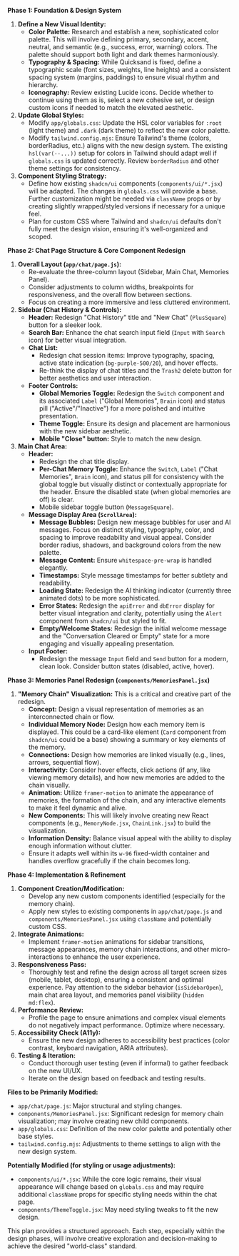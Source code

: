 
**Phase 1: Foundation & Design System**

1.  **Define a New Visual Identity:**
    *   **Color Palette:** Research and establish a new, sophisticated color palette. This will involve defining primary, secondary, accent, neutral, and semantic (e.g., success, error, warning) colors. The palette should support both light and dark themes harmoniously.
    *   **Typography & Spacing:** While Quicksand is fixed, define a typographic scale (font sizes, weights, line heights) and a consistent spacing system (margins, paddings) to ensure visual rhythm and hierarchy.
    *   **Iconography:** Review existing Lucide icons. Decide whether to continue using them as is, select a new cohesive set, or design custom icons if needed to match the elevated aesthetic.
2.  **Update Global Styles:**
    *   Modify `app/globals.css`: Update the HSL color variables for `:root` (light theme) and `.dark` (dark theme) to reflect the new color palette.
    *   Modify `tailwind.config.mjs`: Ensure Tailwind's theme (colors, borderRadius, etc.) aligns with the new design system. The existing `hsl(var(--...))` setup for colors in Tailwind should adapt well if `globals.css` is updated correctly. Review `borderRadius` and other theme settings for consistency.
3.  **Component Styling Strategy:**
    *   Define how existing `shadcn/ui` components (`components/ui/*.jsx`) will be adapted. The changes in `globals.css` will provide a base. Further customization might be needed via `className` props or by creating slightly wrapped/styled versions if necessary for a unique feel.
    *   Plan for custom CSS where Tailwind and `shadcn/ui` defaults don't fully meet the design vision, ensuring it's well-organized and scoped.

**Phase 2: Chat Page Structure & Core Component Redesign**

1.  **Overall Layout (`app/chat/page.js`):**
    *   Re-evaluate the three-column layout (Sidebar, Main Chat, Memories Panel).
    *   Consider adjustments to column widths, breakpoints for responsiveness, and the overall flow between sections.
    *   Focus on creating a more immersive and less cluttered environment.
2.  **Sidebar (Chat History & Controls):**
    *   **Header:** Redesign "Chat History" title and "New Chat" (`PlusSquare`) button for a sleeker look.
    *   **Search Bar:** Enhance the chat search input field (`Input` with `Search` icon) for better visual integration.
    *   **Chat List:**
        *   Redesign chat session items: Improve typography, spacing, active state indication (`bg-purple-500/20`), and hover effects.
        *   Re-think the display of chat titles and the `Trash2` delete button for better aesthetics and user interaction.
    *   **Footer Controls:**
        *   **Global Memories Toggle:** Redesign the `Switch` component and its associated `Label` ("Global Memories", `Brain` icon) and status pill ("Active"/"Inactive") for a more polished and intuitive presentation.
        *   **Theme Toggle:** Ensure its design and placement are harmonious with the new sidebar aesthetic.
        *   **Mobile "Close" button:** Style to match the new design.
3.  **Main Chat Area:**
    *   **Header:**
        *   Redesign the chat title display.
        *   **Per-Chat Memory Toggle:** Enhance the `Switch`, `Label` ("Chat Memories", `Brain` icon), and status pill for consistency with the global toggle but visually distinct or contextually appropriate for the header. Ensure the disabled state (when global memories are off) is clear.
        *   Mobile sidebar toggle button (`MessageSquare`).
    *   **Message Display Area (`ScrollArea`):**
        *   **Message Bubbles:** Design new message bubbles for user and AI messages. Focus on distinct styling, typography, color, and spacing to improve readability and visual appeal. Consider border radius, shadows, and background colors from the new palette.
        *   **Message Content:** Ensure `whitespace-pre-wrap` is handled elegantly.
        *   **Timestamps:** Style message timestamps for better subtlety and readability.
        *   **Loading State:** Redesign the AI thinking indicator (currently three animated dots) to be more sophisticated.
        *   **Error States:** Redesign the `apiError` and `dbError` display for better visual integration and clarity, potentially using the `Alert` component from `shadcn/ui` but styled to fit.
        *   **Empty/Welcome States:** Redesign the initial welcome message and the "Conversation Cleared or Empty" state for a more engaging and visually appealing presentation.
    *   **Input Footer:**
        *   Redesign the message `Input` field and `Send` button for a modern, clean look. Consider button states (disabled, active, hover).

**Phase 3: Memories Panel Redesign (`components/MemoriesPanel.jsx`)**

1.  **"Memory Chain" Visualization:** This is a critical and creative part of the redesign.
    *   **Concept:** Design a visual representation of memories as an interconnected chain or flow.
    *   **Individual Memory Node:** Design how each memory item is displayed. This could be a card-like element (`Card` component from `shadcn/ui` could be a base) showing a summary or key elements of the memory.
    *   **Connections:** Design how memories are linked visually (e.g., lines, arrows, sequential flow).
    *   **Interactivity:** Consider hover effects, click actions (if any, like viewing memory details), and how new memories are added to the chain visually.
    *   **Animation:** Utilize `framer-motion` to animate the appearance of memories, the formation of the chain, and any interactive elements to make it feel dynamic and alive.
    *   **New Components:** This will likely involve creating new React components (e.g., `MemoryNode.jsx`, `ChainLink.jsx`) to build the visualization.
    *   **Information Density:** Balance visual appeal with the ability to display enough information without clutter.
    *   Ensure it adapts well within its `w-96` fixed-width container and handles overflow gracefully if the chain becomes long.

**Phase 4: Implementation & Refinement**

1.  **Component Creation/Modification:**
    *   Develop any new custom components identified (especially for the memory chain).
    *   Apply new styles to existing components in `app/chat/page.js` and `components/MemoriesPanel.jsx` using `className` and potentially custom CSS.
2.  **Integrate Animations:**
    *   Implement `framer-motion` animations for sidebar transitions, message appearances, memory chain interactions, and other micro-interactions to enhance the user experience.
3.  **Responsiveness Pass:**
    *   Thoroughly test and refine the design across all target screen sizes (mobile, tablet, desktop), ensuring a consistent and optimal experience. Pay attention to the sidebar behavior (`isSidebarOpen`), main chat area layout, and memories panel visibility (`hidden md:flex`).
4.  **Performance Review:**
    *   Profile the page to ensure animations and complex visual elements do not negatively impact performance. Optimize where necessary.
5.  **Accessibility Check (A11y):**
    *   Ensure the new design adheres to accessibility best practices (color contrast, keyboard navigation, ARIA attributes).
6.  **Testing & Iteration:**
    *   Conduct thorough user testing (even if informal) to gather feedback on the new UI/UX.
    *   Iterate on the design based on feedback and testing results.

**Files to be Primarily Modified:**

*   `app/chat/page.js`: Major structural and styling changes.
*   `components/MemoriesPanel.jsx`: Significant redesign for memory chain visualization; may involve creating new child components.
*   `app/globals.css`: Definition of the new color palette and potentially other base styles.
*   `tailwind.config.mjs`: Adjustments to theme settings to align with the new design system.

**Potentially Modified (for styling or usage adjustments):**

*   `components/ui/*.jsx`: While the core logic remains, their visual appearance will change based on `globals.css` and may require additional `className` props for specific styling needs within the chat page.
*   `components/ThemeToggle.jsx`: May need styling tweaks to fit the new design.

This plan provides a structured approach. Each step, especially within the design phases, will involve creative exploration and decision-making to achieve the desired "world-class" standard.
